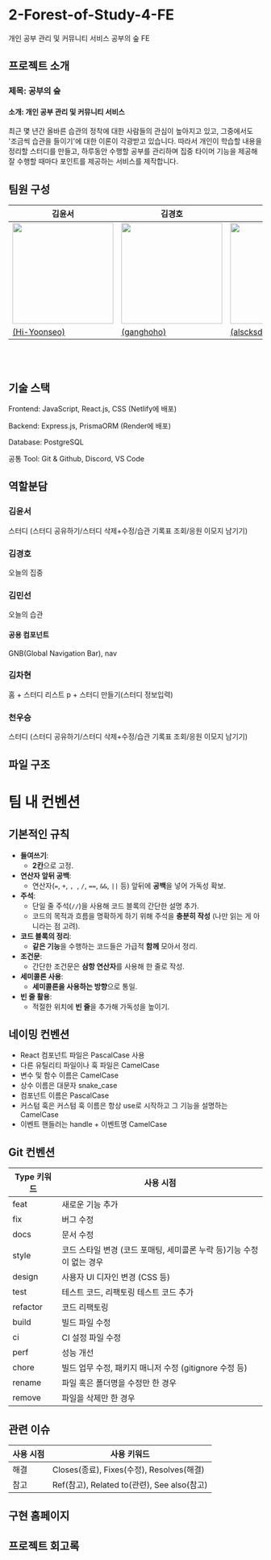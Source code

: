 # 2-Forest-of-Study-4-FE

개인 공부 관리 및 커뮤니티 서비스 공부의 숲 FE

## 프로젝트 소개

### 제목: 공부의 숲

#### 소개: 개인 공부 관리 및 커뮤니티 서비스

최근 몇 년간 올바른 습관의 정착에 대한 사람들의 관심이 높아지고 있고, 그중에서도 '조금씩 습관을 들이기'에 대한 이론이 각광받고 있습니다. 따라서 개인이 학습할 내용을 정리할 스터디를 만들고, 하루동안 수행할 공부를 관리하며 집중 타이머 기능을 제공해 잘 수행할 때마다 포인트를 제공하는 서비스를 제작합니다.

## 팀원 구성

| 김윤서                                                                           | 김경호                                                                           | 김민선                                                                           | 김차현                                                                           | 천우승                                                                            |
| -------------------------------------------------------------------------------- | -------------------------------------------------------------------------------- | -------------------------------------------------------------------------------- | -------------------------------------------------------------------------------- | --------------------------------------------------------------------------------- |
| <img src="https://avatars.githubusercontent.com/u/168805133?v=4" width="200px"/> | <img src="https://avatars.githubusercontent.com/u/176007766?v=4" width="200px"/> | <img src="https://avatars.githubusercontent.com/u/164968618?v=4" width="200px"/> | <img src= "https://avatars.githubusercontent.com/u/39423417?v=4" width="200px"/> | <img src= "https://avatars.githubusercontent.com/u/174844724?v=4" width="200px"/> |
| [(Hi-Yoonseo)](https://github.com/Hi-Yoonseo)                                    | [(ganghoho)](https://github.com/ganghoho)                                        | [(alscksdlek)](https://github.com/alscksdlek)                                    | [(rlackgus)](https://github.com/rlackgus)                                        | [(MingmungXD)](https://github.com/MingmungXD)                                     |

<br><br>

## 기술 스택

Frontend: JavaScript, React.js, CSS (Netlify에 배포)

Backend: Express.js, PrismaORM (Render에 배포)

Database: PostgreSQL

공통 Tool: Git & Github, Discord, VS Code

## 역할분담

### 김윤서

스터디 (스터디 공유하기/스터디 삭제+수정/습관 기록표 조회/응원 이모지 남기기)

### 김경호

오늘의 집중

### 김민선

오늘의 습관

#### 공용 컴포넌트

GNB(Global Navigation Bar), nav

### 김차현

홈 + 스터디 리스트 p + 스터디 만들기(스터디 정보입력)

### 천우승

스터디 (스터디 공유하기/스터디 삭제+수정/습관 기록표 조회/응원 이모지 남기기)

## 파일 구조

# 팀 내 컨벤션

## 기본적인 규칙

- **들여쓰기**:
  - **2칸**으로 고정.
- **연산자 앞뒤 공백**:
  - 연산자(`=`, `+`, `, `, `/`, `==`, `&&`, `||` 등) 앞뒤에 **공백**을 넣어 가독성 확보.
- **주석**:
  - 단일 줄 주석(`//`)을 사용해 코드 블록의 간단한 설명 추가.
  - 코드의 목적과 흐름을 명확하게 하기 위해 주석을 **충분히 작성** (나만 읽는 게 아니라는 점 고려).
- **코드 블록의 정리**:
  - **같은 기능**을 수행하는 코드들은 가급적 **함께** 모아서 정리.
- **조건문**:
  - 간단한 조건문은 **삼항 연산자**를 사용해 한 줄로 작성.
- **세미콜론 사용**:
  - **세미콜론을 사용하는 방향**으로 통일.
- **빈 줄 활용**:
  - 적절한 위치에 **빈 줄**을 추가해 가독성을 높이기.

## 네이밍 컨벤션

- React 컴포넌트 파일은 PascalCase 사용
- 다른 유틸리티 파일이나 훅 파일은 CamelCase
- 변수 및 함수 이름은 CamelCase
- 상수 이름은 대문자 snake_case
- 컴포넌트 이름은 PascalCase
- 커스텀 훅은 커스텀 훅 이름은 항상 use로 시작하고 그 기능을 설명하는 CamelCase
- 이벤트 핸들러는 handle + 이벤트명 CamelCase

## Git 컨벤션

| Type 키워드 | 사용 시점                                                             |
| ----------- | --------------------------------------------------------------------- |
| feat        | 새로운 기능 추가                                                      |
| fix         | 버그 수정                                                             |
| docs        | 문서 수정                                                             |
| style       | 코드 스타일 변경 (코드 포매팅, 세미콜론 누락 등)기능 수정이 없는 경우 |
| design      | 사용자 UI 디자인 변경 (CSS 등)                                        |
| test        | 테스트 코드, 리팩토링 테스트 코드 추가                                |
| refactor    | 코드 리팩토링                                                         |
| build       | 빌드 파일 수정                                                        |
| ci          | CI 설정 파일 수정                                                     |
| perf        | 성능 개선                                                             |
| chore       | 빌드 업무 수정, 패키지 매니저 수정 (gitignore 수정 등)                |
| rename      | 파일 혹은 폴더명을 수정만 한 경우                                     |
| remove      | 파일을 삭제만 한 경우                                                 |

## 관련 이슈

| 사용 시점 | 사용 키워드                                 |
| --------- | ------------------------------------------- |
| 해결      | Closes(종료), Fixes(수정), Resolves(해결)   |
| 참고      | Ref(참고), Related to(관련), See also(참고) |

## 구현 홈페이지

## 프로젝트 회고록
